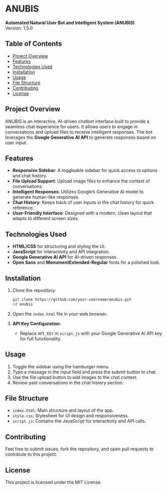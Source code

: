 # ANUBIS

**Automated Natural User Bot and Intelligent System (ANUBIS)**  
Version: 1.5.0

## Table of Contents
- [Project Overview](#project-overview)
- [Features](#features)
- [Technologies Used](#technologies-used)
- [Installation](#installation)
- [Usage](#usage)
- [File Structure](#file-structure)
- [Contributing](#contributing)
- [License](#license)

## Project Overview
ANUBIS is an interactive, AI-driven chatbot interface built to provide a seamless chat experience for users. It allows users to engage in conversations and upload files to receive intelligent responses. The bot leverages the **Google Generative AI API** to generate responses based on user input.

## Features
- **Responsive Sidebar**: A toggleable sidebar for quick access to options and chat history.
- **File Upload Support**: Upload image files to enhance the context of conversations.
- **Intelligent Responses**: Utilizes Google’s Generative AI model to generate human-like responses.
- **Chat History**: Keeps track of user inputs in the chat history for quick reference.
- **User-Friendly Interface**: Designed with a modern, clean layout that adapts to different screen sizes.

## Technologies Used
- **HTML/CSS** for structuring and styling the UI.
- **JavaScript** for interactivity and API integration.
- **Google Generative AI API** for AI-driven responses.
- **Open Sans** and **MonumentExtended-Regular** fonts for a polished look.

## Installation
1. Clone the repository:
   ```bash
   git clone https://github.com/your-username/anubis.git
   cd anubis
   ```

2. Open the `index.html` file in your web browser.

3. **API Key Configuration**:
   - Replace `API_KEY` in `script.js` with your Google Generative AI API key for full functionality.

## Usage
1. Toggle the sidebar using the hamburger menu.
2. Type a message in the input field and press the submit button to chat.
3. Use the file upload button to add images to the chat context.
4. Review past conversations in the chat history section.

## File Structure
- `index.html`: Main structure and layout of the app.
- `style.css`: Stylesheet for UI design and responsiveness.
- `script.js`: Contains the JavaScript for interactivity and API calls.

## Contributing
Feel free to submit issues, fork the repository, and open pull requests to contribute to this project.

## License
This project is licensed under the MIT License.
